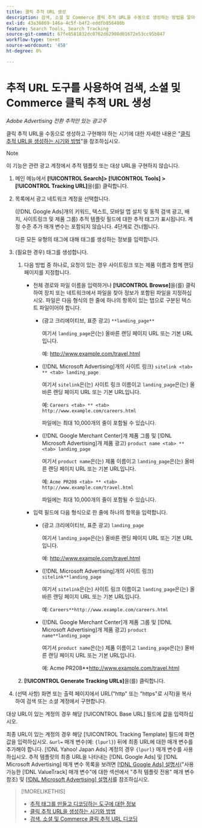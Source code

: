 ```yaml
---
title: 클릭 추적 URL 생성
description: 검색, 소셜 및 Commerce 클릭 추적 URL을 수동으로 생성하는 방법을 알아봅니다.
exl-id: 43a36869-146a-4c5f-b4f2-eddfb856480b
feature: Search Tools, Search Tracking
source-git-commit: 67fe8581832dc0762d62908d01672e53cc95b847
workflow-type: tm+mt
source-wordcount: '458'
ht-degree: 0%

---
```


# 추적 URL 도구를 사용하여 검색, 소셜 및 Commerce 클릭 추적 URL 생성

*Adobe Advertising 전환 추적만 있는 광고주*

클릭 추적 URL을 수동으로 생성하고 구현해야 하는 시기에 대한 자세한 내용은 &quot;[클릭 추적 URL을 생성하는 시기와 방법](/help/search-social-commerce/tracking/click-tracking-ways-to-generate.md)&quot;을 참조하십시오.

>[!NOTE]
>
>이 기능은 관련 광고 계정에서 추적 템플릿 또는 대상 URL을 구현하지 않습니다.

1. 메인 메뉴에서 **[!UICONTROL Search]> [!UICONTROL Tools] >[!UICONTROL Tracking URL]**&#x200B;을(를) 클릭합니다.

1. 목록에서 광고 네트워크 계정을 선택합니다.

   ([!DNL Google Ads]개의 키워드, 텍스트, 모바일 앱 설치 및 동적 검색 광고, 배치, 사이트링크 및 제품 그룹) 추적 템플릿 필드에 대한 추적 태그가 표시됩니다. 계정 수준 추가 매개 변수는 포함되지 않습니다. 4단계로 건너뜁니다.

   다른 모든 유형의 태그에 대해 태그를 생성하는 정보를 입력합니다.

1. (필요한 경우) 태그를 생성합니다.

   1. 다음 방법 중 하나로, 요청이 있는 경우 사이트링크 또는 제품 이름과 함께 랜딩 페이지를 지정합니다.

      * 전체 경로와 파일 이름을 입력하거나 **[!UICONTROL Browse]**&#x200B;을(를) 클릭하여 장치 또는 네트워크에서 파일을 찾아 정보가 포함된 파일을 지정하십시오. 파일은 다음 형식의 한 줄에 하나의 항목이 있는 탭으로 구분된 텍스트 파일이어야 합니다.

         * (광고 크리에이티브, 표준 광고) `**landing_page**`

           여기서 `landing_page`은(는) 올바른 랜딩 페이지 URL 또는 기본 URL입니다.

           예: http://www.example.com/travel.html

         * ([!DNL Microsoft Advertising]개의 사이트 링크) `sitelink <tab> ** <tab> landing_page`

           여기서 `sitelink`은(는) 사이트 링크 이름이고 `landing_page`은(는) 올바른 랜딩 페이지 URL 또는 기본 URL입니다.

           예: `Careers <tab> ** <tab> http://www.example.com/careers.html`

           파일에는 최대 10,000개의 줄이 포함될 수 있습니다.

         * ([!DNL Google Merchant Center]개 제품 그룹 및 [!DNL Microsoft Advertising]개 제품 광고) `product name <tab> ** <tab> landing_page`

           여기서 `product name`은(는) 제품 이름이고 `landing_page`은(는) 올바른 랜딩 페이지 URL 또는 기본 URL입니다.

           예: `Acme PR208 <tab> ** <tab> http://www.example.com/travel.html`

           파일에는 최대 10,000개의 줄이 포함될 수 있습니다.

      * 입력 필드에 다음 형식으로 한 줄에 하나의 항목을 입력합니다.

         * (광고 크리에이티브, 표준 광고) `landing_page`

           여기서 `landing_page`은(는) 올바른 랜딩 페이지 URL 또는 기본 URL입니다.

           예: http://www.example.com/travel.html

         * ([!DNL Microsoft Advertising]개의 사이트 링크) `sitelink**landing_page`

           여기서 `sitelink`은(는) 사이트 링크 이름이고 `landing_page`은(는) 올바른 랜딩 페이지 URL 또는 기본 URL입니다.

           예: `Careers**http://www.example.com/careers.html`

         * ([!DNL Google Merchant Center]개 제품 그룹 및 [!DNL Microsoft Advertising]개 제품 광고) `product name**landing_page`

           여기서 `product name`은(는) 제품 이름이고 `landing_page`은(는) 올바른 랜딩 페이지 URL 또는 기본 URL입니다.

           예: Acme PR208**http://www.example.com/travel.html

   1. **[!UICONTROL Generate Tracking URLs]**&#x200B;을(를) 클릭합니다.

1. (선택 사항) 화면 또는 출력 페이지에서 URL(&quot;http&quot; 또는 &quot;https&quot;로 시작)을 복사하여 검색 또는 소셜 계정에서 구현합니다.

대상 URL이 있는 계정의 경우 해당 [!UICONTROL Base URL] 필드에 값을 입력하십시오.

최종 URL이 있는 계정의 경우 해당 [!UICONTROL Tracking Template] 필드에 화면 값을 입력하십시오. `&url=` 매개 변수(예: `{lpurl}`) 뒤에 최종 URL에 대한 매개 변수를 추가해야 합니다. [!DNL Yahoo! Japan Ads] 계정의 경우 `{lpurl}` 매개 변수를 사용하십시오. 추적 템플릿의 최종 URL을 나타내는 [!DNL Google Ads] 및 [!DNL Microsoft Advertising] 매개 변수 목록을 보려면 [[!DNL Google Ads] 설명서](https://support.google.com/google-ads/answer/6305348)(&quot;사용 가능한 [!DNL ValueTrack] 매개 변수&quot;에 대한 섹션에서 &quot;추적 템플릿 전용&quot; 매개 변수 참조) 및 [[!DNL Microsoft Advertising] 설명서](https://help.ads.microsoft.com/#apex/3/en/56799/2)를 참조하십시오.

>[!MORELIKETHIS]
>
>* [추적 태그를 만들고 디코딩하는 도구에 대한 정보](tracking-tools-about.md)
>* [클릭 추적 URL을 생성하는 시기와 방법](/help/search-social-commerce/tracking/click-tracking-ways-to-generate.md)
>* [검색, 소셜 및 Commerce 클릭 추적 URL 디코딩](click-tracking-url-decode.md)
